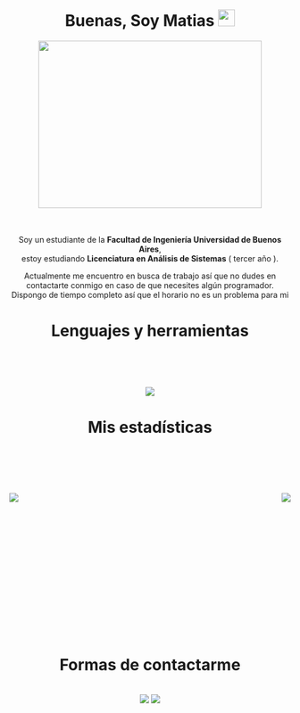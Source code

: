 
<div align= "center" >
	<h1>Buenas, Soy Matias <img src="https://media.giphy.com/media/hvRJCLFzcasrR4ia7z/giphy.gif" width="30"></h1></h1>
	 <img height="300" width="400" src="https://media.giphy.com/media/SWoSkN6DxTszqIKEqv/giphy.gif">
	<br><br><br>
	<p>Soy un estudiante de la <b>Facultad de Ingeniería Universidad de Buenos Aires</b>, <br> estoy estudiando       <b>Licenciatura en Análisis de Sistemas</b> ( tercer año ).</p>
	<p>Actualmente me encuentro en busca de trabajo así que no dudes en contactarte conmigo en caso de que necesites algún programador. Dispongo de tiempo completo así que el horario no es un problema para mi</p>
</div>
<div align="center">
<h1>Lenguajes y herramientas</h1>
<br><br><br>
<p align="center">
<img src="https://skillicons.dev/icons?i=js,html,css,typescript,jest,nodejs,bootstrap,java,maven,c,clojure,python,react,express,mysql,vscode&perline=8"/>
</p>
</div>
<h1 align="center">Mis estadísticas</h1>
<br><br><br><br>

<p><img align="left" src="http://github-readme-streak-stats.herokuapp.com?user=MatiasRueda&theme=slateorange&hide_border=true&border_radius=5.4&locale=es"  /></p>
<p>&nbsp;<img align="right" src="https://github-readme-stats.vercel.app/api/top-langs/?username=MatiasRueda"/></p>
<br><br><br><br><br><br><br><br><br><br><br><br><br>


<div align="center">
<h1>Formas de contactarme</h1>
<br>
<a href="https://www.linkedin.com/in/matias-rueda-00b787291/"><img src="https://img.shields.io/badge/-Matias%20Rueda-0077B5?style=flat&logo=Linkedin&logoColor=white"/></a>
<a href="matiasrued@gmail.com"><img src="https://img.shields.io/badge/-matiasrued@gmail.com-D14836?style=flat&logo=Gmail&logoColor=white"/></a>
</div>

